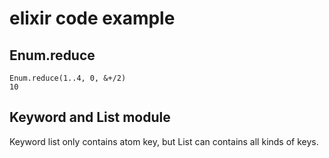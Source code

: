 # elixir code example

## Enum.reduce
```
Enum.reduce(1..4, 0, &+/2)
10
```

## Keyword and List module
Keyword list only contains atom key, but List can contains all kinds of keys.
